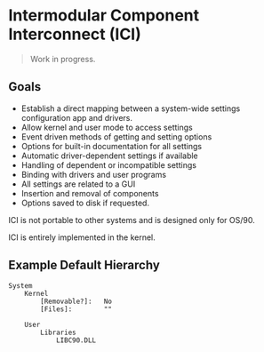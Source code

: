 # Intermodular Component Interconnect (ICI)

> Work in progress.

## Goals

- Establish a direct mapping between a system-wide settings configuration app and drivers.
- Allow kernel and user mode to access settings
- Event driven methods of getting and setting options
- Options for built-in documentation for all settings
- Automatic driver-dependent settings if available
- Handling of dependent or incompatible settings
- Binding with drivers and user programs
- All settings are related to a GUI
- Insertion and removal of components
- Options saved to disk if requested.

ICI is not portable to other systems and is designed only for OS/90.

ICI is entirely implemented in the kernel.

## Example Default Hierarchy

```
System
	Kernel
		[Removable?]:   No
		[Files]:        ""

	User
		Libraries
			LIBC90.DLL
```

